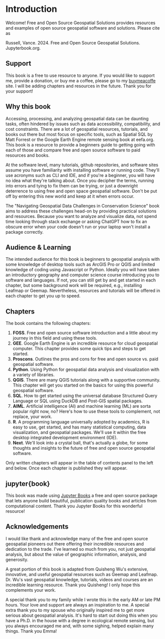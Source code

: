 # Introduction

Welcome! Free and Open Source Geospatial Solutions provides resources and examples of open source geospatial software and solutions. Please cite as 

Russell, Vance. 2024. Free and Open Source Geospatial Solutions. Jupyterbook.org.

## Support
This book is a free to use resource to anyone. If you would like to support me, provide a donation, or buy me a coffee, please go to my [buymeacoffe](https://www.buymeacoffee.com/3point) site. I will be adding chapters and resources in the future. Thank you for your support!

## Why this book
Accessing, processing, and analyzing geospatial data can be daunting tasks, often hindered by issues such as data accessibility, compatibility, and cost constraints. There are a lot of geospatial resources, tutorials, and books out there but most focus on specific tools, such as Spatial SQL by Matt Forrest or the Google Earth Engine remote sensing book at eefa.org. This book is a resource to provide a beginners guide to getting going with each of those and compare free and open source software to paid resources and books.

At the software level, many tutorials, github repositories, and software sites assume you have familiarity with installing software or running code. They'll use acronyms such as CLI and IDE, and if you're a beginner, you will have no idea what they're talking about. Once you decipher the terms, running into errors and tying to fix them can be trying, or just a downright deterrence to using free and open space geospatial software. Don't be put off by entering this new world and keep at it when errors occur.

The "Navigating Geospatial Data Challenges in Conservation Science" book aims to address these challenges head-on by providing practical solutions and resources. Because you want to analyze and visualize data, not spend time looking through stack exchange or asking ChatGPT how to fix an obscure error when your code doesn't run or your laptop won't install a package correctly.

## Audience & Learning
The intended audience for this book is beginners to geospatial analysis with some knowledge of desktop tools such as ArcGIS Pro or QGIS and limited knowledge of coding using Javascript or Python. Ideally you will have taken an introductory geography and computer science course introducing you to software and languages. If not, you can still get by and get started in each chapter, but some background work will be required, e.g., installing Leafmap or Geemap. Nevertheless, resources and tutorials will be offered in each chapter to get you up to speed.

## Chapters
The book contains the following chapters:

1. **FOSS**. Free and open source software introduction and a little about my journey in this field and using these tools.
2. **GEE**. Google Earth Engine is an incredible resource for cloud geospatial computer. This chapter provides some quick tips and steps to get started.
3. **Proscons**. Outlines the pros and cons for free and open source vs. paid geospatial software.
4. **Python**. Using Python for geospatial data analysis and visualization with a variety of libraries.
5. **QGIS**. There are many QGIS tutorials along with a supportive community. This chapter will get you started on the basics for using this powerful geospatial software.
6. **SQL**. How to get started using the universal database Structured Query Language or SQL using DuckDB and Post-GIS spatial packages.
7. **AIML**. Artificial intelligence (AI) and machine learning (ML) are sorta popular right now, no? Here's how to use these tools to complement, not replace, your work.
8. **R**. A programming language universally adopted by academics, R is easy to use, get started, and has many statistical computing, data visualization, and geospatial packages. We'll use it within the free desktop integrated development environment (IDE).
9. **Next**. We'll look into a crystal ball, that's actually a globe, for some thoughts and insights to the future of free and open source geospatial software.

Only written chapters will appear in the table of contents panel to the left and below. Once each chapter is published they will appear.

## jupyter{book}
This book was made using [Jupyter Books](https://jupyterbook.org/) a free and open source package that lets anyone build beautiful, publication quality books and articles from computational content. Thank you Jupyter Books for this wonderful resource!

## Acknowledgements
I would like thank and acknowledge many of the free and open source geospatial pioneers out there offering their incredible resources and dedication to the trade. I've learned so much from you, not just geospatial analysis, but about the value of geographic information, analysis, and generosity.

A great portion of this book is adapted from Quisheng Wu's extensive, innovative, and useful geospatial resources such as Geemap and Leafmap. Dr. Wu's vast geospatial knowledge, tutorials, videos and courses are an incredible learning resource. Thank you Quisheng! I only hope this complements your work.

A special thank you to my family while I wrote this in the early AM or late PM hours. Your love and support are always an inspiration to me. A special extra thank you to my spouse who originally inspired me to get more serious about geospatial analysis. It's hard to start out doing this when you have a Ph.D. in the house with a degree in ecological remote sensing, but you always encouraged me and, with some sighing, helped explain many things. Thank you Emma!

```{tableofcontents}
```
